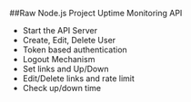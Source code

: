 ##Raw Node.js Project Uptime Monitoring API

- Start the API Server
- Create, Edit, Delete User
- Token based authentication
- Logout Mechanism
- Set links and Up/Down
- Edit/Delete links and rate limit
- Check up/down time
